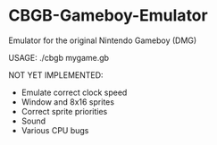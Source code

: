 # CBGB-Gameboy-Emulator
Emulator for the original Nintendo Gameboy (DMG)

USAGE:
./cbgb mygame.gb

NOT YET IMPLEMENTED:
- Emulate correct clock speed
- Window and 8x16 sprites
- Correct sprite priorities
- Sound
- Various CPU bugs
